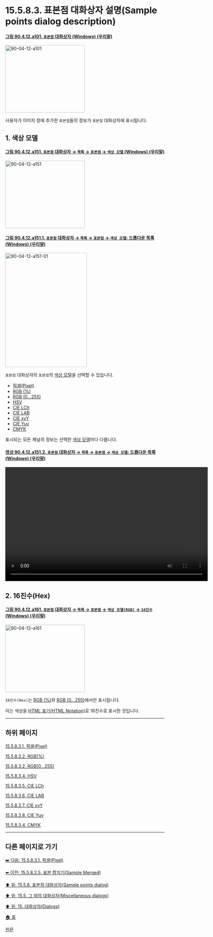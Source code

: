 # 15.5.8.3. 표본점 대화상자 설명(Sample points dialog description)

<a id="90-04-12-a101"></a>

#### [그림 90.4.12.a101. `표본점` 대화상자 (Windows) (우리말)](./90-04-0012-sample_points.md#90-04-12-a101)
<img width="251" height="213" alt="90-04-12-a101" src="https://github.com/user-attachments/assets/d2b51ae0-93f2-4d97-aa53-dc4d44baee4e" />

사용자가 이미지 창에 추가한 `표본점`들의 정보가 `표본점` 대화상자에 표시됩니다.

## 1. 색상 모델

<a id="90-04-12-a151"></a>

#### [그림 90.4.12.a151. `표본점` 대화상자 → `목록` → `표본점` → `색상 모델` (Windows) (우리말)](./90-04-0012-sample_points.md#90-04-12-a151)
<img width="251" height="213" alt="90-04-12-a151" src="https://github.com/user-attachments/assets/96855c67-6ad4-45ef-851b-ef5ef194f4fb" />

<a id="90-04-12-a151-01"></a>

#### [그림 90.4.12.a151.1. `표본점` 대화상자 → `목록` → `표본점` → `색상 모델`: 드롭다운 목록 (Windows) (우리말)](./90-04-0012-sample_points.md#90-04-12-a151-01)
<img width="258" height="361" alt="90-04-12-a151-01" src="https://github.com/user-attachments/assets/4f71aa20-b817-46a1-ad30-bb2fb7de43f3" />

`표본점` 대화상자의 `표본점`의 [색상 모델](./19-glossaryx-color_model.md)을 선택할 수 있습니다.

- [픽셀(Pixel)](./15-05-08-03-01-pixel.md)
- [RGB (%)](./15-05-08-03-02-rgb_percentage.md)
- [RGB (0...255)](./15-05-08-03-03-rgb_0_255.md)
- [HSV](./15-05-08-03-04-hsv.md)
- [CIE LCh](./15-05-08-03-05-cie_lch.md)
- [CIE LAB](./15-05-08-03-06-cie_lab.md)
- [CIE xyY](./15-05-08-03-07-cie_xyy.md)
- [CIE Yuv](./15-05-08-03-08-cie_yuv.md)
- [CMYK](./15-05-08-03-09-cmyk.md)

표시되는 모든 채널의 정보는 선택한 [색상 모델](./19-glossaryx-color_model.md)마다 다릅니다.

<a id="90-04-12-a151-02"></a>

#### [영상 90.4.12.a151.2. `표본점` 대화상자 → `목록` → `표본점` → `색상 모델`: 드롭다운 목록 (Windows) (우리말)](./90-04-0012-sample_points.md#90-04-12-a151-02)
<video controls="controls" width="640" height="360" src="https://github.com/user-attachments/assets/243eb24b-9f03-44b4-b0bb-19a9f5c31b7f"></video>

## 2. 16진수(Hex)

<a id="90-04-12-a161"></a>

#### [그림 90.4.12.a161. `표본점` 대화상자 → `목록` → `표본점` → `색상 모델(RGB)` → `16진수` (Windows) (우리말)](./90-04-0012-sample_points.md#90-04-12-a161)
<img width="251" height="213" alt="90-04-12-a161" src="https://github.com/user-attachments/assets/cc1d9fcb-55aa-4767-85a3-9f2a2c38ba50" />

`16진수(Hex)`는 [RGB (%)](./15-05-08-03-02-rgb_percentage.md)와 [RGB (0...255)](./15-05-08-03-03-rgb_0_255.md)에서만 표시됩니다.

이는 색상을 [HTML 표기(HTML Notation)](./19-glossaryx-html_notation.md)로 16진수로 표시한 것입니다.

***

## 하위 페이지

[15.5.8.3.1. 픽셀(Pixel)](./15-05-08-03-01-pixel.md)

[15.5.8.3.2. RGB(%)](./15-05-08-03-02-rgb_percentage.md)

[15.5.8.3.2. RGB(0...255)](./15-05-08-03-03-rgb_0_255.md)

[15.5.8.3.4. HSV](./15-05-08-03-04-hsv.md)

[15.5.8.3.5. CIE LCh](./15-05-08-03-05-cie_lch.md)

[15.5.8.3.6. CIE LAB](./15-05-08-03-06-cie_lab.md)

[15.5.8.3.7. CIE xyY](./15-05-08-03-07-cie_xyy.md)

[15.5.8.3.8. CIE Yuv](./15-05-08-03-08-cie_yuv.md)

[15.5.8.3.4. CMYK](./15-05-08-03-09-cmyk.md)

***

## 다른 페이지로 가기

[➡️ 다음: 15.5.8.3.1. 픽셀(Pixel)](./15-05-08-03-01-pixel.md)

[⬅️ 이전: 15.5.8.2.5. 표본 합치기(Sample Merged)](./15-05-08-02-05-sample_merged.md)

[⬆️ 위: 15.5.8. 표본점 대화상자(Sample points dialog)](./15-05-08-00-sample-points-dialog.md)

[⬆️ 위: 15.5. 그 외의 대화상자(Miscellaneous dialogs)](./15-05-00-miscellaneous-dialogs.md)

[⬆️ 위: 15. 대화상자(Dialogs)](./15-00-dialogs.md)

[🏠 홈](./00-home.md)

[원문](https://docs.gimp.org/2.10/ko/gimp-sample-point-dialog.html#idm22128)